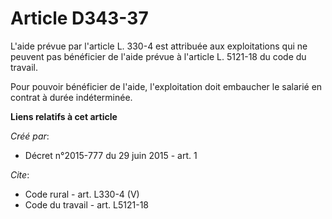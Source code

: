 # Article D343-37

L'aide prévue par l'article L. 330-4 est attribuée aux exploitations qui ne peuvent pas bénéficier de l'aide prévue à
l'article L. 5121-18 du code du travail. 

Pour pouvoir bénéficier de l'aide, l'exploitation doit embaucher le salarié en contrat à durée indéterminée.

**Liens relatifs à cet article**

_Créé par_:

  - Décret n°2015-777 du 29 juin 2015 - art. 1

_Cite_:

  - Code rural - art. L330-4 (V)
  - Code du travail - art. L5121-18
